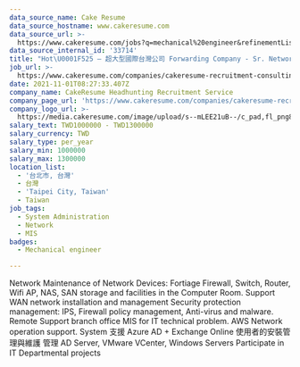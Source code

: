 ```yaml
---
data_source_name: Cake Resume
data_source_hostname: www.cakeresume.com
data_source_url: >-
  https://www.cakeresume.com/jobs?q=mechanical%20engineer&refinementList%5Blang_name%5D%5B0%5D=English&refinementList%5Bsalary_type%5D=per_year&range%5Bsalary_range%5D%5Bmin%5D=1000000&page=3
data_source_internal_id: '33714'
title: "Hot\U0001F525 – 超大型國際台灣公司 Forwarding Company - Sr. Network and System Engineer - AC"
job_url: >-
  https://www.cakeresume.com/companies/cakeresume-recruitment-consulting/jobs/59c8d6
date: 2021-11-01T08:27:33.407Z
company_name: CakeResume Headhunting Recruitment Service
company_page_url: 'https://www.cakeresume.com/companies/cakeresume-recruitment-consulting'
company_logo_url: >-
  https://media.cakeresume.com/image/upload/s--mLEE21uB--/c_pad,fl_png8,h_200,w_200/v1620881212/vdbipassrdfr8omwzeq6.png
salary_text: TWD1000000 - TWD1300000
salary_currency: TWD
salary_type: per_year
salary_min: 1000000
salary_max: 1300000
location_list:
  - '台北市, 台灣'
  - 台灣
  - 'Taipei City, Taiwan'
  - Taiwan
job_tags:
  - System Administration
  - Network
  - MIS
badges:
  - Mechanical engineer

---
```


Network Maintenance of Network Devices: Fortiage Firewall, Switch, Router, Wifi AP, NAS, SAN storage and facilities in the Computer Room. Support WAN network installation and management Security protection management: IPS, Firewall policy management, Anti-virus and malware. Remote Support branch office MIS for IT technical problem. AWS Network operation support. System 支援 Azure AD + Exchange Online 使用者的安裝管理與維護 管理 AD Server, VMware VCenter, Windows Servers Participate in IT Departmental projects